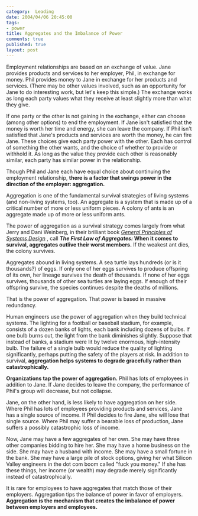 ```yaml
--- 
category:  Leading
date: 2004/04/06 20:45:00
tags: 
- power
title: Aggregates and the Imbalance of Power
comments: true
published: true
layout: post
---
```


<p> Employment relationships are based on an exchange of value.  Jane provides products and services to her employer, Phil, in exchange for money.  Phil provides money to Jane in exchange for her products and services.  (There may be other values involved, such as an opportunity for Jane to do interesting work, but let's keep this simple.)  The exchange works as long each party values what they receive at least slightly more than what they give. </p>
<p> If one party or the other is not gaining in the exchange, either can choose (among other options) to end the employment.  If Jane isn't satisfied that the money is worth her time and energy, she can leave the company.  If Phil isn't satisfied that Jane's products and services are worth the money, he can fire Jane.  These choices give each party power with the other.  Each has control of something the other wants, and the choice of whether to provide or withhold it.  As long as the value they provide each other is reasonably similar, each party has similar power in the relationship. </p>
<p> Though Phil and Jane each have equal choice about continuing the employment relationship, <strong>there is a factor that swings power in the direction of the employer: aggregation.</strong>
</p>
<p> Aggregation is one of the fundamental survival strategies of living systems (and non-living systems, too).  An aggregate is a system that is made up of a critical number of more or less uniform pieces.  A colony of ants is an aggregate made up of more or less uniform ants. </p>
<p> The power of aggregation as a survival strategy comes largely from what Jerry and Dani Weinberg, in their brilliant book <em>
<a href="http://www.amazon.com/exec/obidos/ASIN/0932633072/dalehemer-20">General Principles of Systems Design</a>
</em>, call <strong>
<em>The First Law of Aggregates:</em>  When it comes to survival, aggregates outlive their worst members.</strong>  If the weakest ant dies, the colony survives. </p>
<p> Aggregates abound in living systems.  A sea turtle lays hundreds (or is it thousands?) of eggs.  If only one of her eggs survives to produce offspring of its own, her lineage survives the death of thousands.  If none of her eggs survives, thousands of other sea turtles are laying eggs.  If enough of their offspring survive, the species continues despite the deaths of millions. </p>
<p> That is the power of aggregation.  That power is based in massive redundancy. </p>
<p> Human engineers use the power of aggregation when they build technical systems.  The lighting for a football or baseball stadium, for example, consists of a dozen banks of lights, each bank including dozens of bulbs.  If one bulb burns out, the light from the bank diminishes slightly.  Suppose that instead of banks, a stadium were lit by twelve enormous, high-intensity bulb.  The failure of a single bulb would reduce the quality of lighting significantly, perhaps putting the safety of the players at risk.  In addition to survival, <strong>aggregation helps systems to degrade gracefully rather than catastrophically.</strong>
</p>
<p>
<strong>Organizations tap the power of aggregation.</strong>  Phil has lots of employees in addition to Jane.  If Jane decides to leave the company, the performance of Phil's group will decrease, but not collapse. </p>
<p> Jane, on the other hand, is less likely to have aggregation on her side.  Where Phil has lots of employees providing products and services, Jane has a single source of income.  If Phil decides to fire Jane, she will lose that single source.  Where Phil may suffer a bearable loss of production, Jane suffers a possibly catastrophic loss of income. </p>
<p> Now, Jane may have a few aggregates of her own.  She may have three other companies bidding to hire her.  She may have a home business on the side.  She may have a husband with income.  She may have a small fortune in the bank.  She may have a large pile of stock options, giving her what Silicon Valley engineers in the dot com boom called "fuck you money."  If she has these things, her income (or wealth) may degrade merely significantly instead of catastrophically. </p>
<p> It is rare for employees to have aggregates that match those of their employers.  Aggregation tips the balance of power in favor of employers.  <strong>Aggregation is the mechanism that creates the imbalance of power between employers and employees.</strong>
</p>
